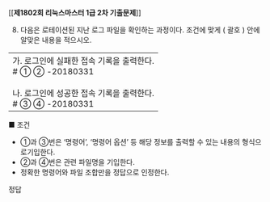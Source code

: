 [[__제1802회 리눅스마스터 1급 2차 기출문제__]]

8. 다음은 로테이션된 지난 로그 파일을 확인하는 과정이다. 조건에 맞게 ( 괄호 ) 안에알맞은 내용을 적으시오.

|   |
|---|
|가. 로그인에 실패한 접속 기록을 출력한다.  <br># ① ② -20180331  <br>  <br>나. 로그인에 성공한 접속 기록을 출력한다.  <br># ③ ④ -20180331|

■ 조건  
- ①과 ③번은 ‘명령어’, ‘명령어 옵션’ 등 해당 정보를 출력할 수 있는 내용의 형식으로기입한다.  
- ②과 ④번은 관련 파일명을 기입한다.  
- 정확한 명령어와 파일 조합만을 정답으로 인정한다.  

정답

